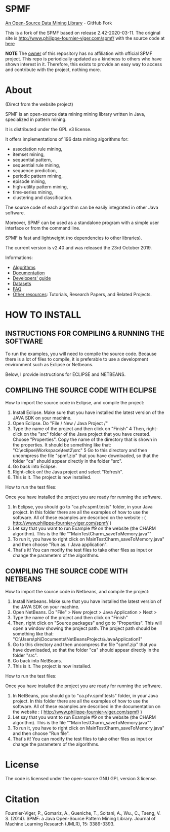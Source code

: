 # SPMF
[An Open-Source Data Mining Library](http://www.philippe-fournier-viger.com/spmf/) - GitHub Fork

This is a fork of the SPMF based on release 2.42-2020-03-11. The original site is http://www.philippe-fournier-viger.com/spmf/ with the source code at [here](http://www.philippe-fournier-viger.com/spmf/index.php?link=download.php)

**NOTE** The [owner](jacksonpradolima) of this repository has no affiliation with official SPMF project. This repo is periodically updated as a kindness to others who have shown interest in it. Therefore, this exists to provide an easy way to access and contribute with the project, nothing more.

# About
(Direct from the website project)

SPMF is an open-source data mining mining library written in Java, specialized in pattern mining.

It is distributed under the GPL v3 license.

It offers implementations of 196 data mining algorithms for:
- association rule mining,
- itemset mining,
- sequential pattern,
- sequential rule mining,
- sequence prediction,
- periodic pattern mining, 
- episode mining,
- high-utility pattern mining,
- time-series mining,
- clustering and classification.


The source code of each algorithm can be easily integrated in other Java software.

Moreover, SPMF can be used as a standalone program with a simple user interface or from the command line.

SPMF is fast and lightweight (no dependencies to other libraries).

The current version is v2.40 and was released the 23rd October 2019. 

Informations:
- [Algorithms](http://www.philippe-fournier-viger.com/spmf/index.php?link=algorithms.php)
- [Documentation](http://www.philippe-fournier-viger.com/spmf/index.php?link=documentation.php)
- [Developers' guide](http://www.philippe-fournier-viger.com/spmf/developers.php)
- [Datasets](http://www.philippe-fournier-viger.com/spmf/index.php?link=datasets.php)
- [FAQ](http://www.philippe-fournier-viger.com/spmf/index.php?link=FAQ.php)
- [Other resources](http://www.philippe-fournier-viger.com/spmf/index.php?link=resources.php): Tutorials, Research Papers, and Related Projects.


# HOW TO INSTALL

## INSTRUCTIONS FOR COMPILING & RUNNING THE SOFTWARE

To run the examples,  you will need to compile the source code. Because there is a lot of files to compile, it is preferable to use a development environment such as Eclipse or Netbeans.

Below, I provide instructions for ECLIPSE and NETBEANS.

## COMPILING THE SOURCE CODE WITH ECLIPSE

How to import the source code in Eclipse, and compile the project:

1. Install Eclipse. Make sure that you have installed the 
latest version of the JAVA SDK on your machine.
2. Open Eclipse. Do "File / New / Java Project /"
3. Type the name of the project and then click on "Finish"
4 Then, right-click on the "src" folder of the Java project that 
you have created. Choose "Properties". Copy the name of the 
directory that is shown in the properties. It should be something 
 like that: "C:\eclipse\Workspace\test2\src"
 5 Go to this directory and then uncompress the file 
 "spmf.zip" that you have downloaded, so that the folder "ca" should appear directly in the folder "src".
 6. Go back into Eclipse.
7. Right-click on! the Java project and select "Refresh".
 8. This is it. The project is now installed.

How to run the test files:

 Once you have installed the project you are ready for running the 
 software. 
1. In Eclipse, you should go to "ca.pfv.spmf.tests" 
 folder, in your Java project. In this folder there are all the 
examples of how to use the software. All of these examples are  described on the website : (  http://www.philippe-fournier-viger.com/spmf/ )
2. Let say that you want to run Example #9 on the website (the 
 CHARM algorithm). This is the file ""MainTestCharm_saveToMemory.java""
3. To run it, you have to right click on MainTestCharm_saveToMemory.java" 
and then choose "Run as. / Java application".
 4. That's it! You can modify the test files to take other files 
 as input or change the parameters of the algorithms.


## COMPILING THE SOURCE CODE WITH NETBEANS

How to import the source code in Netbeans, and compile the project:

1. Install Netbeans. Make sure that you have installed the 
latest version of the JAVA SDK on your machine.
2. Open NetBeans. Do "File" > New project > Java Application > Next > 
3. Type the name of the project and then click on "Finish"
4. Then, right click on "Source packages" and go to "Properties". This will open a window showing the project path. The project path should be something like that: "C:\Users\ph\Documents\NetBeansProjects\JavaApplication1" 
5. Go to this directory and then uncompress the file 
 "spmf.zip" that you have downloaded, so that the folder "ca" should appear directly in the folder "src".
6. Go back into NetBeans.
7. This is it. The project is now installed.

How to run the test files:

Once you have installed the project you are ready for running the software. 
1. In NetBeans, you should go to "ca.pfv.spmf.tests" 
 folder, in your Java project. In this folder there are all the 
examples of how to use the software. All of these examples are  described in the documentation on the website : (  http://www.philippe-fournier-viger.com/spmf/ )
2. Let say that you want to run Example #9 on the website (the 
 CHARM algorithm). This is the file ""MainTestCharm_saveToMemory.java""
3. To run it, you have to right click on MainTestCharm_saveToMemory.java" 
and then choose "Run file".
 4. That's it! You can modify the test files to take other files 
 as input or change the parameters of the algorithms.

# License

The code is licensed under the open-source GNU GPL version 3 license.

# Citation

Fournier-Viger, P., Gomariz, A., Gueniche, T., Soltani, A., Wu., C., Tseng, V. S. (2014). SPMF: a Java Open-Source Pattern Mining Library. Journal of Machine Learning Research (JMLR), 15: 3389-3393.
